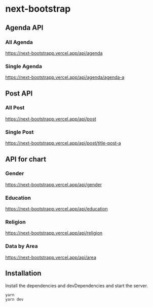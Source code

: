 # next-bootstrap
 
## Agenda API
### All Agenda
https://next-bootstrapp.vercel.app/api/agenda
### Single Agenda
https://next-bootstrapp.vercel.app/api/agenda/agenda-a


## Post API
### All Post
https://next-bootstrapp.vercel.app/api/post
### Single Post
https://next-bootstrapp.vercel.app/api/post/title-post-a


## API for chart
### Gender
https://next-bootstrapp.vercel.app/api/gender
### Education
https://next-bootstrapp.vercel.app/api/education
### Religion
https://next-bootstrapp.vercel.app/api/religion
### Data by Area
https://next-bootstrapp.vercel.app/api/area


## Installation

Install the dependencies and devDependencies and start the server.

```sh
yarn
yarn dev
```